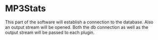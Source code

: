 # MP3Stats

This part of the software will establish a connection to the database. Also an output stream will be opened. Both the db connection as well as the output stream will be passed to each plugin.
